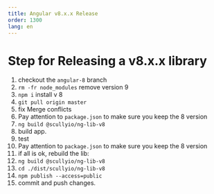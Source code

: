 ```yaml
---
title: Angular v8.x.x Release
order: 1300
lang: en
---
```


# Step for Releasing a v8.x.x library

1. checkout the `angular-8` branch
2. `rm -fr node_modules` remove version 9
3. `npm i` install v 8
4. `git pull origin master`
5. fix Merge conflicts
6. Pay attention to `package.json` to make sure you keep the 8 version
7. `ng build @scullyio/ng-lib-v8`
8. build app.
9. test
10. Pay attention to `package.json` to make sure you keep the 8 version
11. if all is ok, rebuild the lib:
12. `ng build @scullyio/ng-lib-v8`
13. `cd ./dist/scullyio/ng-lib-v8`
14. `npm publish --access=public`
15. commit and push changes.
